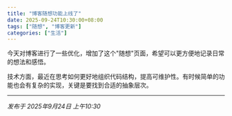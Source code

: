 ```yaml
---
title: "博客随想功能上线了"
date: 2025-09-24T10:30:00+08:00
tags: ["随想", "博客更新"]
categories: ["生活"]
---
```


今天对博客进行了一些优化，增加了这个"随想"页面，希望可以更方便地记录日常的想法和感悟。

技术方面，最近在思考如何更好地组织代码结构，提高可维护性。有时候简单的功能也会有复杂的实现，关键是要找到合适的抽象层次。

---

*发布于 2025年9月24日 上午10:30*